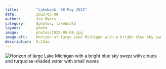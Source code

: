 ```yaml
---
title:        "Lakebook: 08 May 2022"
date:         2022-05-08
author:       Jen Myers
category:     [photos, lakebook]
layout:       photo
image:        photos/2022-05-08.jpg
image-alt:    Horizon of large Lake Michigan with a bright blue sky swept with clouds and turquoise-shaded water with small waves
description:  8:23am
---
```


<div><img alt="Horizon of large Lake Michigan with a bright blue sky swept with clouds and turquoise-shaded water with small waves" src="{{ site.baseurl }}/images/photos/2022-05-08.jpg" /></div>
